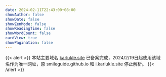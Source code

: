 ```yaml
---
date: 2024-02-11T22:43:00+08:00
showAuthor: false
showDate: false
showZenMode: false
showReadingTime: false
showWordCount: false
cardView: true
showPagination: false
---
```

{{< alert >}}
本站主要域名 [karlukle.site](https://karlukle.site) 已备案完成，2024/2/19日起使用该域名作为唯一网址，原 smileguide.github.io 和 i.karlukle.site 停止解析。
{{< /alert >}}
<br/>